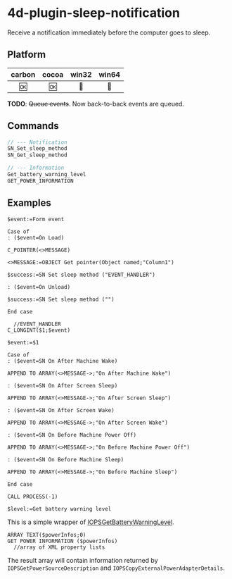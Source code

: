 # 4d-plugin-sleep-notification
Receive a notification immediately before the computer goes to sleep.

Platform
---

| carbon | cocoa | win32 | win64 |
|:------:|:-----:|:---------:|:---------:|
|🆗|🆗|🚫|🚫|

**TODO**: ~~Queue events~~. Now back-to-back events are queued.

Commands
---

```c
// --- Notification
SN_Set_sleep_method
SN_Get_sleep_method

// --- Information
Get_battery_warning_level
GET_POWER_INFORMATION
```

Examples
---

```
$event:=Form event

Case of 
: ($event=On Load)

C_POINTER(<>MESSAGE)

<>MESSAGE:=OBJECT Get pointer(Object named;"Column1")

$success:=SN Set sleep method ("EVENT_HANDLER")

: ($event=On Unload)

$success:=SN Set sleep method ("")

End case 
```

```
  //EVENT_HANDLER
C_LONGINT($1;$event)

$event:=$1

Case of 
: ($event=SN On After Machine Wake)

APPEND TO ARRAY(<>MESSAGE->;"On After Machine Wake")

: ($event=SN On After Screen Sleep)

APPEND TO ARRAY(<>MESSAGE->;"On After Screen Sleep")

: ($event=SN On After Screen Wake)

APPEND TO ARRAY(<>MESSAGE->;"On After Screen Wake")

: ($event=SN On Before Machine Power Off)

APPEND TO ARRAY(<>MESSAGE->;"On Before Machine Power Off")

: ($event=SN On Before Machine Sleep)

APPEND TO ARRAY(<>MESSAGE->;"On Before Machine Sleep")

End case 

CALL PROCESS(-1)
```

```
$level:=Get battery warning level 
```

This is a simple wrapper of [IOPSGetBatteryWarningLevel](https://developer.apple.com/library/mac/documentation/IOKit/Reference/IOPowerSources_header_reference/#//apple_ref/c/tdef/IOPSLowBatteryWarningLevel).

```
ARRAY TEXT($powerInfos;0)
GET POWER INFORMATION ($powerInfos)
  //array of XML property lists
```

The result array will contain information returned by ``IOPSGetPowerSourceDescription`` and ``IOPSCopyExternalPowerAdapterDetails``.
